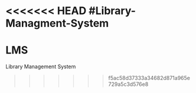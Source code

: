 <<<<<<< HEAD
#Library-Managment-System
=======
# LMS
Library Management System
>>>>>>> f5ac58d37333a34682d871a965e729a5c3d576e8
